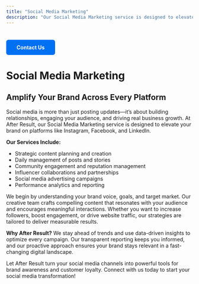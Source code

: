 ```yaml
---
title: "Social Media Marketing"
description: "Our Social Media Marketing service is designed to elevate your brand on platforms like Instagram, Facebook, and LinkedIn"
---
```

<a href="/contact" style="
  display: inline-block;
  padding: 12px 28px;
  background-color: #0070f3;
  color: #fff;
  border-radius: 6px;
  text-decoration: none;
  font-weight: bold;
  margin-top: 24px;
  transition: background 0.2s;
">
  Contact Us
</a>

# Social Media Marketing

## Amplify Your Brand Across Every Platform

Social media is more than just posting updates—it’s about building relationships, engaging your audience, and driving real business growth. At After Result, our Social Media Marketing service is designed to elevate your brand on platforms like Instagram, Facebook, and LinkedIn.

**Our Services Include:**
- Strategic content planning and creation
- Daily management of posts and stories
- Community engagement and reputation management
- Influencer collaborations and partnerships
- Social media advertising campaigns
- Performance analytics and reporting

We begin by understanding your brand voice, goals, and target market. Our creative team crafts compelling content that resonates with your audience and encourages meaningful interactions. Whether you want to increase followers, boost engagement, or drive website traffic, our strategies are tailored to deliver measurable results.

**Why After Result?**
We stay ahead of trends and use data-driven insights to optimize every campaign. Our transparent reporting keeps you informed, and our proactive approach ensures your brand stays relevant in a fast-changing digital landscape.

Let After Result turn your social media channels into powerful tools for brand awareness and customer loyalty. Connect with us today to start your social media transformation!
